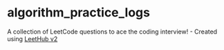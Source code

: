 # algorithm_practice_logs
A collection of LeetCode questions to ace the coding interview! - Created using [LeetHub v2](https://github.com/arunbhardwaj/LeetHub-2.0)
